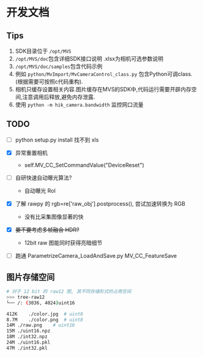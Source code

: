 # 开发文档

## Tips
1. SDK目录位于 `/opt/MVS`
2. `/opt/MVS/doc`包含详细SDK接口说明
   .xlsx为相机可选参数说明
3. `/opt/MVS/doc/samples`包含代码示例
4. 例如  `python/MvImport/MvCameraControl_class.py` 包含Python可调class.(根据需要可按照c代码重构).
5. 相机只缓存设置相关内容.图片缓存在MVS的SDK中,代码运行需要开辟内存空间,注意调用后释放,避免内存泄露.
6. 使用 `python -m hik_camera.bandwidth` 监控网口流量


## TODO
- [ ] python setup.py install 找不到 xls
- [x] 异常重置相机
   - self.MV_CC_SetCommandValue("DeviceReset")
- [ ] 自研快速自动曝光算法?
   - 自动曝光 RoI
- [x] 了解 rawpy 的 rgb=re['raw_obj'].postprocess(), 尝试加速转换为 RGB
   - 没有比采集图像显著的快
- [x] ~~要不要考虑多帧融合 HDR?~~
   - 12bit raw 图能同时获得亮暗细节
- [ ] 跑通 ParametrizeCamera_LoadAndSave.py MV_CC_FeatureSave


## 图片存储空间
```bash
# 对于 12 bit 的 raw12 图, 其不同存储形式的占用空间
>>> tree-raw12
└── /: (3036, 4024)uint16

412K	./color.jpg  # uint8
8.7M	./color.png  # uint8
14M	./raw.png    # uint16
15M	./uint16.npz
18M	./int32.npz
24M	./uint16.pkl
47M	./int32.pkl
```

